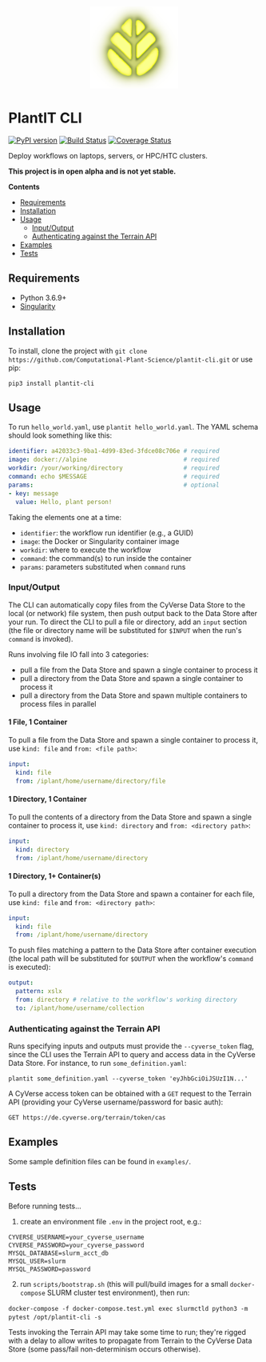 <p align="center">
<img src="https://github.com/Computational-Plant-Science/plantit/blob/master/plantit/front_end/src/assets/logo.png?raw=true" />
</p>

# PlantIT CLI

[![PyPI version](https://badge.fury.io/py/plantit-cli.svg)](https://badge.fury.io/py/plantit-cli) [![Build Status](https://travis-ci.com/Computational-Plant-Science/plantit-cli.svg?branch=master)](https://travis-ci.com/Computational-Plant-Science/plantit-cli) [![Coverage Status](https://coveralls.io/repos/github/Computational-Plant-Science/plantit-cli/badge.svg)](https://coveralls.io/github/Computational-Plant-Science/plantit-cli)

Deploy workflows on laptops, servers, or HPC/HTC clusters.

**This project is in open alpha and is not yet stable.**

<!-- START doctoc generated TOC please keep comment here to allow auto update -->
<!-- DON'T EDIT THIS SECTION, INSTEAD RE-RUN doctoc TO UPDATE -->
**Contents**

- [Requirements](#requirements)
- [Installation](#installation)
- [Usage](#usage)
  - [Input/Output](#inputoutput)
  - [Authenticating against the Terrain API](#authenticating-against-the-terrain-api)
- [Examples](#examples)
- [Tests](#tests)

<!-- END doctoc generated TOC please keep comment here to allow auto update -->

## Requirements


- Python 3.6.9+
- [Singularity](https://sylabs.io/docs/)

## Installation

To install, clone the project with `git clone https://github.com/Computational-Plant-Science/plantit-cli.git` or use pip:

```
pip3 install plantit-cli
```

## Usage

To run `hello_world.yaml`, use `plantit hello_world.yaml`. The YAML schema should look something like this:

```yaml
identifier: a42033c3-9ba1-4d99-83ed-3fdce08c706e # required
image: docker://alpine                           # required
workdir: /your/working/directory                 # required
command: echo $MESSAGE                           # required
params:                                          # optional
- key: message
  value: Hello, plant person!
```

Taking the elements one at a time:

- `identifier`: the workflow run identifier (e.g., a GUID)
- `image`: the Docker or Singularity container image
- `workdir`: where to execute the workflow
- `command`: the command(s) to run inside the container
- `params`: parameters substituted when `command` runs

### Input/Output

The CLI can automatically copy files from the CyVerse Data Store to the local (or network) file system, then push output back to the Data Store after your run. To direct the CLI to pull a file or directory, add an `input` section (the file or directory name will be substituted for `$INPUT` when the run's `command` is invoked).

Runs involving file IO fall into 3 categories:

- pull a file from the Data Store and spawn a single container to process it
- pull a directory from the Data Store and spawn a single container to process it
- pull a directory from the Data Store and spawn multiple containers to process files in parallel

#### 1 File, 1 Container

To pull a file from the Data Store and spawn a single container to process it, use `kind: file` and `from: <file path>`:

```yaml
input:
  kind: file
  from: /iplant/home/username/directory/file
```

#### 1 Directory, 1 Container

To pull the contents of a directory from the Data Store and spawn a single container to process it, use `kind: directory` and `from: <directory path>`:

```yaml
input:
  kind: directory
  from: /iplant/home/username/directory
```

#### 1 Directory, 1+ Container(s)

To pull a directory from the Data Store and spawn a container for each file, use `kind: file` and `from: <directory path>`:

```yaml
input:
  kind: file
  from: /iplant/home/username/directory
```

To push files matching a pattern to the Data Store after container execution (the local path will be substituted for `$OUTPUT` when the workflow's `command` is executed):

```yaml
output:
  pattern: xslx
  from: directory # relative to the workflow's working directory
  to: /iplant/home/username/collection
```

### Authenticating against the Terrain API

Runs specifying inputs and outputs must provide the `--cyverse_token` flag, since the CLI uses the Terrain API to query and access data in the CyVerse Data Store. For instance, to run `some_definition.yaml`:

```shell script
plantit some_definition.yaml --cyverse_token 'eyJhbGciOiJSUzI1N...'
```

A CyVerse access token can be obtained with a `GET` request to the Terrain API (providing your CyVerse username/password for basic auth):

```shell script
GET https://de.cyverse.org/terrain/token/cas
```

## Examples

Some sample definition files can be found in `examples/`.

## Tests

Before running tests...
 
 1) create an environment file `.env` in the project root, e.g.:
 
```
CYVERSE_USERNAME=your_cyverse_username
CYVERSE_PASSWORD=your_cyverse_password
MYSQL_DATABASE=slurm_acct_db
MYSQL_USER=slurm
MYSQL_PASSWORD=password
```
 
 2) run `scripts/bootstrap.sh` (this will pull/build images for a small `docker-compose` SLURM cluster test environment), then run:

```docker-compose -f docker-compose.test.yml exec slurmctld python3 -m pytest /opt/plantit-cli -s```

Tests invoking the Terrain API may take some time to run; they're rigged with a delay to allow writes to propagate from Terrain to the CyVerse Data Store (some pass/fail non-determinism occurs otherwise).
